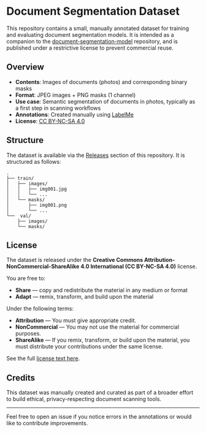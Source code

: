 # Document Segmentation Dataset

This repository contains a small, manually annotated dataset for training and evaluating document segmentation models. 
It is intended as a companion to the [document-segmentation-model](https://github.com/pynicolas/document-segmentation-model) repository, 
and is published under a restrictive license to prevent commercial reuse.

## Overview

- **Contents**: Images of documents (photos) and corresponding binary masks
- **Format**: JPEG images + PNG masks (1 channel)
- **Use case**: Semantic segmentation of documents in photos, typically as a first step in scanning workflows
- **Annotations**: Created manually using [LabelMe](https://github.com/wkentaro/labelme)
- **License**: [CC BY-NC-SA 4.0](https://creativecommons.org/licenses/by-nc-sa/4.0/)

## Structure

The dataset is available via the [Releases](https://github.com/pynicolas/document-segmentation-dataset/releases) section of this repository. It is structured as follows:

```
.
├── train/
│   ├── images/
│   │   ├── img001.jpg
│   │   └── ...
│   └── masks/
│       ├── img001.png
│       └── ...
└──  val/
    ├── images/
    └── masks/
```

## License

The dataset is released under the **Creative Commons Attribution-NonCommercial-ShareAlike 4.0 International (CC BY-NC-SA 4.0)** license.

You are free to:

- **Share** — copy and redistribute the material in any medium or format
- **Adapt** — remix, transform, and build upon the material

Under the following terms:

- **Attribution** — You must give appropriate credit.
- **NonCommercial** — You may not use the material for commercial purposes.
- **ShareAlike** — If you remix, transform, or build upon the material, you must distribute your contributions under the same license.

See the full [license text here](https://creativecommons.org/licenses/by-nc-sa/4.0/legalcode).

## Credits

This dataset was manually created and curated as part of a broader effort to build ethical, privacy-respecting document scanning tools.

---

Feel free to open an issue if you notice errors in the annotations or would like to contribute improvements.
